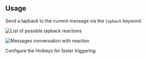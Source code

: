 ## Usage

Send a tapback to the current message via the `tapback` keyword.

![List of possible tapback reactions](images/tapback.png)

![Messages conversation with reaction](images/messages.png)

Configure the Hotkeys for faster triggering.
